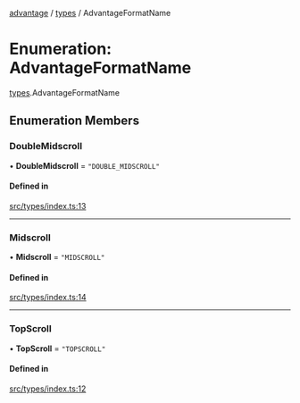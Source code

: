 [advantage](../index.md) / [types](../modules/types.md) / AdvantageFormatName

# Enumeration: AdvantageFormatName

[types](../modules/types.md).AdvantageFormatName

## Enumeration Members

### DoubleMidscroll

• **DoubleMidscroll** = ``"DOUBLE_MIDSCROLL"``

#### Defined in

[src/types/index.ts:13](https://github.com/madington/advantage/blob/a3374afabf5379dfa1b20c1a8aa5f1925c135e7a/src/types/index.ts#L13)

___

### Midscroll

• **Midscroll** = ``"MIDSCROLL"``

#### Defined in

[src/types/index.ts:14](https://github.com/madington/advantage/blob/a3374afabf5379dfa1b20c1a8aa5f1925c135e7a/src/types/index.ts#L14)

___

### TopScroll

• **TopScroll** = ``"TOPSCROLL"``

#### Defined in

[src/types/index.ts:12](https://github.com/madington/advantage/blob/a3374afabf5379dfa1b20c1a8aa5f1925c135e7a/src/types/index.ts#L12)
